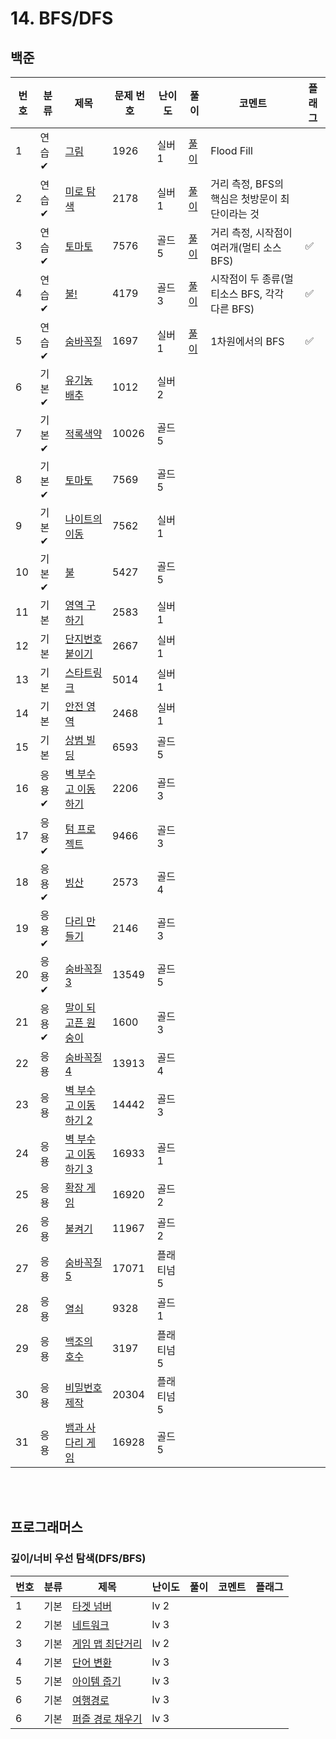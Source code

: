 # 14. BFS/DFS


## 백준
| 번호 | 분류 | 제목                                                    | 문제 번호 | 난이도 | 풀이                                       | 코멘트                            | 플래그 |
|----|-----|-------------------------------------------------------|-------|-----|------------------------------------------|--------------------------------|-|
| 1  | 연습✔ | [그림](https://www.acmicpc.net/problem/1926)            | 1926  |  실버 1  | [풀이](../solutions/14_bfs_dfs/S1926.java) | Flood Fill                     | |
| 2  | 연습✔ | [미로 탐색](https://www.acmicpc.net/problem/2178)         | 2178  |  실버 1  | [풀이](../solutions/14_bfs_dfs/S2178.java) | 거리 측정, BFS의 핵심은 첫방문이 최단이라는 것   | |
| 3  | 연습✔ | [토마토](https://www.acmicpc.net/problem/7576)           | 7576  |  골드 5  | [풀이](../solutions/14_bfs_dfs/G7576.java) | 거리 측정, 시작점이 여러개(멀티 소스 BFS)     | ✅ |
| 4  | 연습✔ | [불!](https://www.acmicpc.net/problem/4179)            | 4179  |  골드 3  | [풀이](../solutions/14_bfs_dfs/G4179.java) | 시작점이 두 종류(멀티소스 BFS, 각각 다른 BFS) | ✅ |
| 5  | 연습✔ | [숨바꼭질](https://www.acmicpc.net/problem/1697)          | 1697  |  실버 1   | [풀이](../solutions/14_bfs_dfs/S1697.java) | 1차원에서의 BFS                     | ✅ |
| 6  | 기본✔ | [유기농 배추](https://www.acmicpc.net/problem/1012)        | 1012  |  실버 2   |                                          |                                |  |
| 7  | 기본✔ | [적록색약](https://www.acmicpc.net/problem/10026)         | 10026 |  골드 5   |                                          |                                |  |
| 8  | 기본✔ | [토마토](https://www.acmicpc.net/problem/7569)           | 7569  |  골드 5  |                                          |                                | |
| 9  | 기본✔ | [나이트의 이동](https://www.acmicpc.net/problem/7562)       | 7562  |  실버 1   |                                          |                                |  |
| 10 | 기본✔ | [불](https://www.acmicpc.net/problem/5427)             | 5427  |  골드 5   |                                          |                                |  |
| 11 | 기본 | [영역 구하기](https://www.acmicpc.net/problem/2583)        | 2583  |  실버 1   |                                          |                                |  |
| 12 | 기본 | [단지번호붙이기](https://www.acmicpc.net/problem/2667)       | 2667  |  실버 1   |                                          |                                |  |
| 13 | 기본 | [스타트링크](https://www.acmicpc.net/problem/5014)         | 5014  |  실버 1   |                                          |                                |  |
| 14 | 기본 | [안전 영역](https://www.acmicpc.net/problem/2468)         | 2468  |  실버 1   |                                          |                                |  |
| 15 | 기본 | [상범 빌딩](https://www.acmicpc.net/problem/6593)         | 6593  |  골드 5   |                                          |                                |  |
| 16 | 응용✔ | [벽 부수고 이동하기](https://www.acmicpc.net/problem/2206)    | 2206  |  골드 3   |                                          |                                |  |
| 17 | 응용✔ | [텀 프로젝트](https://www.acmicpc.net/problem/9466)        | 9466  |   골드 3  |                                          |                                |  |
| 18 | 응용✔ | [빙산](https://www.acmicpc.net/problem/2573)            | 2573  |  골드 4   |                                          |                                |  |
| 19 | 응용✔ | [다리 만들기](https://www.acmicpc.net/problem/2146)        | 2146  |  골드 3   |                                          |                                |  |
| 20 | 응용✔ | [숨바꼭질 3](https://www.acmicpc.net/problem/13549)       | 13549 |  골드 5   |                                          |                                |  |
| 21 | 응용✔ | [말이 되고픈 원숭이](https://www.acmicpc.net/problem/1600)    | 1600  |  골드 3   |                                          |                                |  |
| 22 | 응용 | [숨바꼭질 4](https://www.acmicpc.net/problem/13913)       | 13913 |  골드 4   |                                          |                                |  |
| 23 | 응용 | [벽 부수고 이동하기 2](https://www.acmicpc.net/problem/14442) | 14442 |   골드 3  |                                          |                                |  |
| 24 | 응용 | [벽 부수고 이동하기 3](https://www.acmicpc.net/problem/16933) | 16933 |  골드 1   |                                          |                                |  |
| 25 | 응용 | [확장 게임](https://www.acmicpc.net/problem/16920)        | 16920 |  골드 2   |                                          |                                |  |
| 26 | 응용 | [불켜기](https://www.acmicpc.net/problem/11967)          | 11967 |  골드 2   |                                          |                                |  |
| 27 | 응용 | [숨바꼭질 5](https://www.acmicpc.net/problem/17071)       | 17071 |  플래티넘 5   |                                          |                                |  |
| 28 | 응용 | [열쇠](https://www.acmicpc.net/problem/9328)            | 9328  |  골드 1   |                                          |                                |  |
| 29 | 응용 | [백조의 호수](https://www.acmicpc.net/problem/3197)        | 3197  |  플래티넘 5   |                                          |                                |  |
| 30 | 응용 | [비밀번호 제작](https://www.acmicpc.net/problem/20304)      | 20304 |   플래티넘 5  |                                          |                                |  |
| 31 | 응용 | [뱀과 사다리 게임](https://www.acmicpc.net/problem/16928)    | 16928 |  골드 5  |                                          |                                |  |

<br><br>

## 프로그래머스
### 깊이/너비 우선 탐색(DFS/BFS)
| 번호 | 분류 | 제목                                                                           | 난이도  | 풀이 | 코멘트 | 플래그 |
|----|-----|------------------------------------------------------------------------------|------|---|----|--|
| 1  | 기본 | [타겟 넘버](https://school.programmers.co.kr/learn/courses/30/lessons/43165)     | lv 2 |  |    |  |
| 2  | 기본 | [네트워크](https://school.programmers.co.kr/learn/courses/30/lessons/43162)      | lv 3 |  |    |  |
| 3  | 기본 | [게임 맵 최단거리](https://school.programmers.co.kr/learn/courses/30/lessons/1844)  | lv 2 |  |    |  |
| 4  | 기본 | [단어 변환](https://school.programmers.co.kr/learn/courses/30/lessons/43163)     | lv 3 |  |    |  |
| 5  | 기본 | [아이템 줍기](https://school.programmers.co.kr/learn/courses/30/lessons/87694)    | lv 3 |  |    |  |
| 6  | 기본 | [여행경로](https://school.programmers.co.kr/learn/courses/30/lessons/43164)      | lv 3 |  |    |  |
| 6  | 기본 | [퍼즐 경로 채우기](https://school.programmers.co.kr/learn/courses/30/lessons/84021) | lv 3 |  |    |  |

